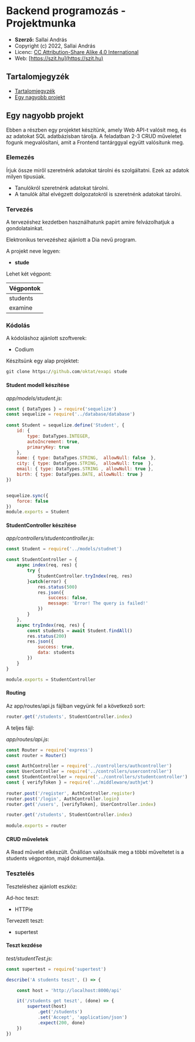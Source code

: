 # Backend programozás - Projektmunka

* **Szerző:** Sallai András
* Copyright (c) 2022, Sallai András
* Licenc: [CC Attribution-Share Alike 4.0 International](https://creativecommons.org/licenses/by-sa/4.0/)
* Web: [https://szit.hu](https://szit.hu)

## Tartalomjegyzék

* [Tartalomjegyzék](#tartalomjegyzék)
* [Egy nagyobb projekt](#egy-nagyobb-projekt)

## Egy nagyobb projekt

Ebben a részben egy projektet készítünk, amely Web API-t valósít meg, és az adatokat SQL adatbázisban tárolja. A feladatban 2-3 CRUD műveletet fogunk megvalósítani, amit a Frontend tantárggyal együtt valósítunk meg.

### Elemezés

Írjuk össze miről szeretnénk adatokat tárolni és szolgáltatni. Ezek az adatok milyen típusúak.

* Tanulókról szeretnénk adatokat tárolni.
* A tanulók által elvégzett dolgozatokról is szeretnénk adatokat tárolni.

### Tervezés

A tervezéshez kezdetben használhatunk papírt amire felvázolhatjuk a gondolatainkat.

Elektronikus tervezéshez ajánlott a Dia nevű program.

A projekt neve legyen:

* **stude**

Lehet két végpont:

| Végpontok |
|-|
| students |
| examine |

### Kódolás

A kódoláshoz ajánlott szoftverek:

* Codium

Készítsünk egy alap projektet:

```cmd
git clone https://github.com/oktat/exapi stude
```

#### Student modell készítése

_app/models/student.js_:

```javascript
const { DataTypes } = require('sequelize')
const sequelize = require('../database/database')
 
const Student = sequelize.define('Student', {
    id: { 
        type: DataTypes.INTEGER,
        autoIncrement: true,
        primaryKey: true
    },
    name: { type: DataTypes.STRING,  allowNull: false  },
    city: { type: DataTypes.STRING,  allowNull: true  },
    email: { type: DataTypes.STRING , allowNull: true },
    birth: { type: DataTypes.DATE, allowNull: true }
})


sequelize.sync({
    force: false
})
module.exports = Student
```

#### StudentController készítése

_app/controllers/studentcontlroller.js_:

```javascript
const Student = require('../models/studnet')

const StudentController = {
    async index(req, res) {
        try {
            StudentController.tryIndex(req, res)
        }catch(error) {
            res.status(500)
            res.json({
                success: false,
                message: 'Error! The query is failed!'
            })
        }
    },
    async tryIndex(req, res) {
        const students = await Student.findAll()
        res.status(200)
        res.json({
            success: true,
            data: students
        })
    }
}

module.exports = StudentController
```

#### Routing

Az app/routes/api.js fájlban vegyünk fel a következő sort:

```javascript
router.get('/students', StudentController.index)
```

A teljes fájl:

_app/routes/api.js_:

```javascript
const Router = require('express')
const router = Router()

const AuthController = require('../controllers/authcontroller')
const UserController = require('../controllers/usercontroller')
const StudentController = require('../controllers/studentcontroller')
const { verifyToken } = require('../middleware/authjwt')
 
router.post('/register', AuthController.register)
router.post('/login', AuthController.login)
router.get('/users', [verifyToken], UserController.index)

router.get('/students', StudentController.index)
 
module.exports = router
```

#### CRUD műveletek

A Read művelet elkészült. Önállóan valósítsák meg a többi műveltetet is a students végponton, majd dokumentálja.

### Tesztelés

Teszteléshez ajánlott eszköz:

Ad-hoc teszt:

* HTTPie

Tervezett teszt:

* supertest

#### Teszt kezdése

_test/studentTest.js_:

```javascript
const supertest = require('supertest')

describe('A students teszt', () => {

    const host = 'http://localhost:8000/api' 

    it('/students get teszt', (done) => {
        supertest(host)
            .get('/students')
            .set('Accept', 'application/json')
            .expect(200, done)
    })
})
```
